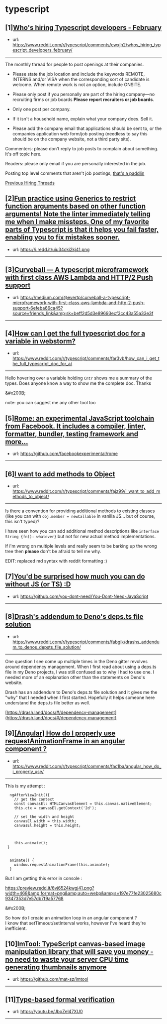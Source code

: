 # typescript
## [1][Who's hiring Typescript developers - February](https://www.reddit.com/r/typescript/comments/ewxjh2/whos_hiring_typescript_developers_february/)
- url: https://www.reddit.com/r/typescript/comments/ewxjh2/whos_hiring_typescript_developers_february/
---
The monthly thread for people to post openings at their companies.

* Please state the job location and include the keywords REMOTE, INTERNS and/or VISA when the corresponding sort of candidate is welcome. When remote work is not an option, include ONSITE.

* Please only post if you personally are part of the hiring company—no recruiting firms or job boards **Please report recruiters or job boards**. 

* Only one post per company. 

* If it isn't a household name, explain what your company does. Sell it.

* Please add the company email that applications should be sent to, or the companies application web form/job posting (needless to say this should be on the company website, not a third party site).


Commenters: please don't reply to job posts to complain about something. It's off topic here.

Readers: please only email if you are personally interested in the job. 

Posting top level comments that aren't job postings, [that's a paddlin](https://i.imgur.com/FxMKfnY.jpg)

[Previous Hiring Threads](https://www.reddit.com/r/typescript/search?sort=new&amp;restrict_sr=on&amp;q=flair%3AMonthly%2BHiring%2BThread)
## [2][Fun practice using Generics to restrict function arguments based on other function arguments! Note the linter immediately telling me when I make missteps. One of my favorite parts of Typescript is that it helps you fail faster, enabling you to fix mistakes sooner.](https://www.reddit.com/r/typescript/comments/falwk7/fun_practice_using_generics_to_restrict_function/)
- url: https://i.redd.it/uiu34cki2kj41.png
---

## [3][Curveball — A typescript microframework with first class AWS Lambda and HTTP/2 Push support](https://www.reddit.com/r/typescript/comments/far19m/curveball_a_typescript_microframework_with_first/)
- url: https://medium.com/@evertp/curveball-a-typescript-microframework-with-first-class-aws-lambda-and-http-2-push-support-6efeba66ca45?source=friends_link&amp;sk=beff2d5d3e89693ecf3cc43a55a33e3f
---

## [4][How can I get the full typescript doc for a variable in webstorm?](https://www.reddit.com/r/typescript/comments/far3vb/how_can_i_get_the_full_typescript_doc_for_a/)
- url: https://www.reddit.com/r/typescript/comments/far3vb/how_can_i_get_the_full_typescript_doc_for_a/
---
Hello hovering over a variable holding `Cntr` shows me a summary of the types. Does anyone know a way to show me the complete doc. Thanks

&amp;#x200B;

note: you can suggest me any other tool too
## [5][Rome: an experimental JavaScript toolchain from Facebook. It includes a compiler, linter, formatter, bundler, testing framework and more...](https://www.reddit.com/r/typescript/comments/fa83wh/rome_an_experimental_javascript_toolchain_from/)
- url: https://github.com/facebookexperimental/rome
---

## [6][I want to add methods to Object](https://www.reddit.com/r/typescript/comments/fajz99/i_want_to_add_methods_to_object/)
- url: https://www.reddit.com/r/typescript/comments/fajz99/i_want_to_add_methods_to_object/
---
Is there a convention for providing additional methods to existing classes (like you can with `obj.member = newCallable` in vanilla JS... but of course, this isn't typed)?

I have seen how you can add additional method descriptions like `interface String {fn(): whatever}` but not for new actual method implementations.

If i'm wrong on multiple levels and really seem to be barking up the wrong tree then **please** don't be afraid to tell me why.

EDIT: replaced md syntax with reddit formatting :)
## [7][You'd be surprised how much you can do without JS (or TS) :D](https://www.reddit.com/r/typescript/comments/fa7xlt/youd_be_surprised_how_much_you_can_do_without_js/)
- url: https://github.com/you-dont-need/You-Dont-Need-JavaScript
---

## [8][Drash's addendum to Deno's deps.ts file solution](https://www.reddit.com/r/typescript/comments/fabgik/drashs_addendum_to_denos_depsts_file_solution/)
- url: https://www.reddit.com/r/typescript/comments/fabgik/drashs_addendum_to_denos_depsts_file_solution/
---
One question I see come up multiple times in the Deno gitter revolves around dependency management. When I first read about using a deps.ts file in my Deno projects, I was still confused as to why I had to use one. I needed more of an explanation other than the statements on Deno's website.

Drash has an addendum to Deno's deps.ts file solution and it gives me the "why" that I needed when I first started. Hopefully it helps someone here understand the deps.ts file better as well.

[https://drash.land/docs/#/dependency-management](https://drash.land/docs/#/dependency-management)
## [9][[Angular] How do I properly use requestAnimationFrame in an angular component ?](https://www.reddit.com/r/typescript/comments/fac1ba/angular_how_do_i_properly_use/)
- url: https://www.reddit.com/r/typescript/comments/fac1ba/angular_how_do_i_properly_use/
---
This is my attempt :  


      ngAfterViewInit(){
        // get the context
        const canvasEl: HTMLCanvasElement = this.canvas.nativeElement;
        this.ctx = canvasEl.getContext('2d');
    
        // set the width and height
        canvasEl.width = this.width;
        canvasEl.height = this.height;
    
    
    
        this.animate();
     }
     
     
      animate() {  
        window.requestAnimationFrame(this.animate);
      }

But I am getting this error in console : 

https://preview.redd.it/6vj6524kwgj41.png?width=468&amp;format=png&amp;auto=webp&amp;s=197e77fe23025680c9347353d7e57db7f9a57768

&amp;#x200B;

  
So how do I create an animation loop in an angular component ?  
I know that setTimeout/setInterval works, however I've heard they're inefficient.
## [10][ImTool: TypeScript canvas-based image manipulation library that will save you money - no need to waste your server CPU time generating thumbnails anymore](https://www.reddit.com/r/typescript/comments/f9tsse/imtool_typescript_canvasbased_image_manipulation/)
- url: https://github.com/mat-sz/imtool
---

## [11][Type-based formal verification](https://www.reddit.com/r/typescript/comments/fa2n0x/typebased_formal_verification/)
- url: https://youtu.be/JboZel47XU0
---

